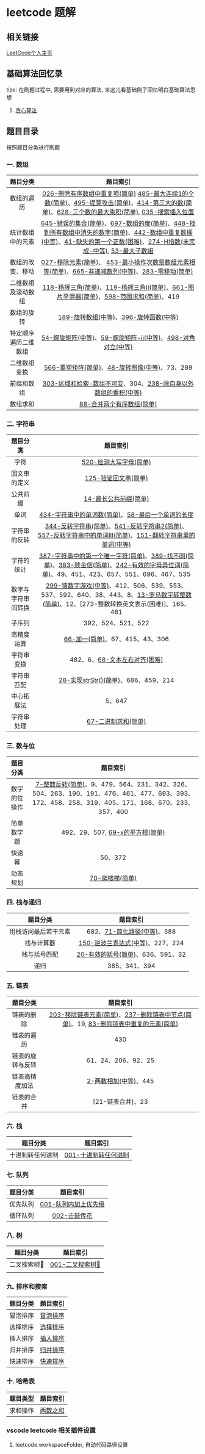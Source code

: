 # leetcode 题解

## 相关链接

[LeetCode个人主页]()

## 基础算法回忆录

tips: 在刷题过程中, 需要用到对应的算法, 来这儿看基础例子回忆明白基础算法思想

1. [贪心算法](./basic_algorithm/001.GreedyAlgorithm)

## 题目目录
按照题目分类进行刷题
### 一. 数组

| 题目分类 | 题目索引 |
| :--:  | :-----------:  |
| 数组的遍历 | [026-删除有序数组中重复项(简单)](./src/001.Array/) [485-最大连续1的个数(简单)](./src/001.Array/485.MaxConsecutiveOnes)、[495-提莫攻击(简单)](./src/001.Array/495.TeemoAttacking)、[414-第三大的数(简单)](./src/001.Array/414.ThirdMaximumNumber)、[628-三个数的最大乘积(简单)](./src/001.Array/628.MaximumProductOfThreeNumbers), [035-搜索插入位置](./src/001.Array/035.SearchInsertPosition/) |
| 统计数组中的元素 | [645-错误的集合(简单)](./src/001.Array/645.SetMismatch)、[697-数组的度(简单)](./src/001.Array/697.DegreeOfAnArray)、[448-找到所有数组中消失的数字(简单)](./src/001.Array/448.FindAllNumbersDisappearedInAnArray)、[442-数组中重复数据(中等)](./src/001.Array/442.FindAllDuplicatesInArray)、[41-缺失的第一个正数(困难)](./src/001.Array/41.FirstMissingPositive)、[274-H指数(未完成-中等)](./src/001.Array/274.HIndex), [53-最大子數組](./src/001.Array/053.MaximumSubarray/) |
| 数组的改变、移动 |[027-移除元素(简单)](./src/001.Array/027.RemoveElement/)、 [453-最小操作次数是数组元素相等(简单)](./src/001.Array/453.MinimumMovesToEqualArrayElements)、[665-非递减数列(中等)](./src/001.Array/665.NonDecreasingArray)、[283-零移动(简单)](./src/001.Array/283.MoveZeroes) |
| 二维数组及滚动数组 | [118-杨辉三角(简单)](./src/001.Array/118.PascalsTriangle)、[119-杨辉三角II(简单)](./src/001.Array/119.PascalsTriangleII)、[661-图片平滑器(简单)](./src/001.Array/661.ImageSmoother)、[598-范围求和(简单)](./src/001.Array/598.RangeAdditionII)、419 |
| 数组的旋转 | [189-旋转数组(中等)](./src/001.Array/189.RotateArray)、[396-旋转函数(中等)](./src/001.Array/396.RotateFunction) |
| 特定顺序遍历二维数组 | [54-螺旋矩阵(中等)](./src/001.Array/054.SpiralMatrix)、[59-螺旋矩阵-ii(中等)](./src/001.Array/059.SpiralMatrixII)、[498-对角对立(中等)](./src/001.Array/498.DiagonalTraverse) |
| 二维数组变换 | [566-重塑矩阵(简单)](./src/001.Array/566.ReshapeTheMatrix)、[48-旋转图像(中等)](./src/001.Array/048.RotateImage)、73、289 |
| 前缀和数组 | [303-区域和检索-数组不可变](./src/001.Array/303.RangeSumQueryImmutable)、304、[238-除自身以外数组的乘积(中等)](./src/001.Array/238.ProductOfArrayExceptSelf) |
| 数组求和 | [88-合并两个有序数组(简单)](./src/001.Array/088.MergeSortedArray/) |

### 二. 字符串

| 题目分类 | 题目索引 |
| :--:  | :-------:  |
| 字符 | [520-检测大写字母(简单)](./src/002.String/520.DetectCapital) |
| 回文串的定义 | [125-验证回文串(简单)](./src/002.String/125.ValidPalindrome) |
| 公共前缀 | [14-最长公共前缀(简单)](./src/002.String/14.LongestCommonPrefix) |
| 单词 | [434-字符串中的单词数(简单)](./src/002.String/434.NumberOfSegmentsInString)、[58-最后一个单词的长度](./src/002.String/058.LengthOfLastWord) |
| 字符串的反转 | [344-反转字符串(简单)](./src/002.String/344.ReverseString)、[541-反转字符串2(简单)](./src/002.String/541.ReverseStringII)、[557-反转字符串中的单词III(简单)](./src/002.String/557.ReverseWordsInAStringIII)、[151-翻转字符串里的单词(中等)](./src/002.String/151.ReverseWordsInAString) |
| 字符的统计 |	[387-字符串中的第一个唯一字符(简单)](./src/002.String/387.FirstUniqueCharacterInString)、[389-找不同(简单)](./src/002.String/389.FindTheDifference)、[383-赎金信(简单)](./src/002.String/383.RansomNote)、[242-有效的字母异位词(简单)](./src/002.String/242.ValidAnagram)、49、451、423、657、551、696、467、535 | [003-无重复字符的最长子串(中等)](./src/002.String/003.LongestSubstringWithoutRepeatingCharacters)
| 数字与字符串间转换 |	[299-猜数字游戏(中等)](./src/002.String/299.BullsAndCows)、412、506、539、553、537、592、640、38、443、8、[13-罗马数字转整数(简单)](./src/002.String/013.RomanToInteger/)、12、[273-整数转换英文表示(困难)]、165、481 |
| 子序列 |	392、524、521、522 |
| 高精度运算 |	[66-加一(简单)](./src/001.Array/066.PlusOne/)、67、415、43、306 |
| 字符串变换 |	482、6、[68-文本左右对齐(困难)](./src/002.String/068.TextJustification) |
| 字符串匹配 |	[28-实现strStr()(简单)](./src/002.String/028.ImplementStr/)、686、459、214 |
| 中心拓展法 |	5、647 |
| 字符串处理 |	[67-二进制求和(简单)](./src/002.String/067.AddBinary/) |
### 三. 数与位

| 题目分类 | 题目索引 |
| :--:  | :-------:  |
| 数字的位操作 | [7-整数反转(简单)](./src/003.NumberAndPlace/007.ReverseInteger)、9、479、564、231、342、326、504、263、190、191、476、461、477、693、393、172、458、258、319、405、171、168、670、233、357、400 |
| 简单数学题 |	492、29、507, [69-x的平方根(简单)](./src/003.NumberAndPlace/069.SqrtX/) |
| 快速幂 |	50、372 |
| 动态规划 | [70-爬楼梯(简单)](./src/003.NumberAndPlace/070.ClimbingStairs/) |


### 四. 栈与递归

| 题目分类 | 题目索引 |
| :--:  | :-------:  |
| 用栈访问最后若干元素 | 682、[71-简化路径(中等)](./src/004.StackAndRecursion/071.SimplifyPath)、388 |
| 栈与计算器 | [150-逆波兰表达式(中等)](./src/004.StackAndRecursion/150.EvaluateReversePolishNotation)、227、224 |
| 栈与括号匹配 | [20-有效的括号(简单)](./src/004.StackAndRecursion/020.ValidParentheses)、636、591、32 |
| 递归 | 385、341、394 |

### 五. 链表

| 题目分类 | 题目索引 |
| :--:  | :-------:  |
| 链表的删除 |	[203-移除链表元素(简单)](./src/005.LinkedList/203.RemoveLinkedListElements)、[237-删除链表中节点(简单)](./src/005.LinkedList/237.DeleteNodeInLinkedList)、19, [83-删除链表中重复的元素(简单)](./src/005.LinkedList/083.RemoveDuplicatesFromSortedList/) |
| 链表的遍历 |	430 |
| 链表的旋转与反转 |	61、24、206、92、25 |
| 链表高精度加法 |	[2-两数相加(中等)]()、445 |
| 链表的合并 |	[21-链表合并]、23 |

### 六. 栈
| 题目分类 | 题目索引 |
| :--:  | :-------:  |
| 十进制转任何进制 | [001-十进制转任何进制](./src/001.baseConverster) |

### 七. 队列
| 题目分类 | 题目索引 |
| :--:  | :-------: |
| 优先队列 | [001-队列内加上优先级](./src/007.Queue/001.PriorityQueue) |
| 循环队列 | [002-击鼓传花](./src/007.Queue/002.HotPotato) |

### 八. 树
| 题目分类 | 题目索引 |
| :--:  | :-------: |
| 二叉搜索树🌲 | [001-二叉搜索树🌲](./src/008.Tree/001.BinarySearchTree) |
|  |  |

### 九. 排序和搜索
| 题目分类 | 题目索引 |
| :--:  | :-------: |
|  冒泡排序 | [冒泡排序](./src/009.SortAndSearch/001.BubbleSort) |
|  选择排序 | [选择排序](./src/009.SortAndSearch/002.SelectSort) |
|  插入排序 | [插入排序](./src/009.SortAndSearch/003.InsertSort) |
|  归并排序 | [归并排序](./src/009.SortAndSearch/004.MergeSort)  |
|  快速排序 | [快速排序](./src/009.SortAndSearch/005.QuickSort)  |

### 十. 哈希表
| 题目类型 | 题目索引 |
| :--: | :------: |
| 求和操作 | [两数之和](./src/010.Hash/001.TwoSum) |

### vscode leetcode 相关插件设置

1. leetcode.workspaceFolder, 自动代码路径设置